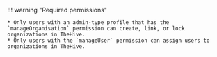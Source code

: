 !!! warning "Required permissions"

    * Only users with an admin-type profile that has the `manageOrganisation` permission can create, link, or lock organizations in TheHive.
    * Only users with the `manageUser` permission can assign users to organizations in TheHive.